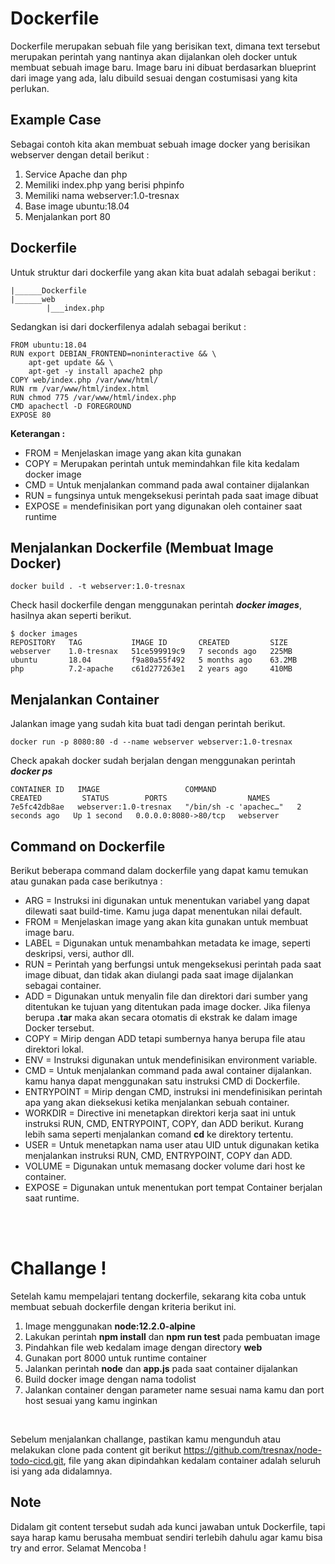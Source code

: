 # Dockerfile

Dockerfile merupakan sebuah file yang berisikan text, dimana text tersebut merupakan perintah yang nantinya akan dijalankan oleh docker untuk membuat sebuah image baru. Image baru ini dibuat berdasarkan blueprint dari image yang ada, lalu dibuild sesuai dengan costumisasi yang kita perlukan.

## Example Case
Sebagai contoh kita akan membuat sebuah image docker yang berisikan webserver dengan detail berikut :
1. Service Apache dan php
2. Memiliki index.php yang berisi phpinfo
3. Memiliki nama webserver:1.0-tresnax
4. Base image ubuntu:18.04
5. Menjalankan port 80

## Dockerfile
Untuk struktur dari dockerfile yang akan kita buat adalah sebagai berikut :
```
|______Dockerfile
|______web
        |___index.php
```

Sedangkan isi dari dockerfilenya adalah sebagai berikut :
```
FROM ubuntu:18.04
RUN export DEBIAN_FRONTEND=noninteractive && \
    apt-get update && \
    apt-get -y install apache2 php
COPY web/index.php /var/www/html/
RUN rm /var/www/html/index.html
RUN chmod 775 /var/www/html/index.php
CMD apachectl -D FOREGROUND
EXPOSE 80
```

**Keterangan :**
- FROM = Menjelaskan image yang akan kita gunakan
- COPY = Merupakan perintah untuk memindahkan file kita kedalam docker image
- CMD = Untuk menjalankan command pada awal container dijalankan
- RUN = fungsinya untuk mengeksekusi perintah pada saat image dibuat
- EXPOSE = mendefinisikan port yang digunakan oleh container saat runtime


## Menjalankan Dockerfile (Membuat Image Docker)
```
docker build . -t webserver:1.0-tresnax
```

Check hasil dockerfile dengan menggunakan perintah ***docker images***, hasilnya akan seperti berikut.
```
$ docker images
REPOSITORY   TAG           IMAGE ID       CREATED         SIZE
webserver    1.0-tresnax   51ce599919c9   7 seconds ago   225MB
ubuntu       18.04         f9a80a55f492   5 months ago    63.2MB
php          7.2-apache    c61d277263e1   2 years ago     410MB
```

## Menjalankan Container
Jalankan image yang sudah kita buat tadi dengan perintah berikut.
```
docker run -p 8080:80 -d --name webserver webserver:1.0-tresnax
```

Check apakah docker sudah berjalan dengan menggunakan perintah ***docker ps***
```
CONTAINER ID   IMAGE                   COMMAND                  CREATED         STATUS        PORTS                  NAMES
7e5fc42db8ae   webserver:1.0-tresnax   "/bin/sh -c 'apachec…"   2 seconds ago   Up 1 second   0.0.0.0:8080->80/tcp   webserver
```

## Command on Dockerfile
Berikut beberapa command dalam dockerfile yang dapat kamu temukan atau gunakan pada case berikutnya :
- ARG = Instruksi ini digunakan untuk menentukan variabel yang dapat dilewati saat build-time. Kamu juga dapat menentukan nilai default.
- FROM = Menjelaskan image yang akan kita gunakan untuk membuat image baru.
- LABEL = Digunakan untuk menambahkan metadata ke image, seperti deskripsi, versi, author dll.
- RUN = Perintah yang berfungsi untuk mengeksekusi perintah pada saat image dibuat, dan tidak akan diulangi pada saat image dijalankan sebagai container.
- ADD = Digunakan untuk menyalin file dan direktori dari sumber yang ditentukan ke tujuan yang ditentukan pada image docker. Jika filenya berupa **.tar** maka akan secara otomatis di ekstrak ke dalam image Docker tersebut.
- COPY = Mirip dengan ADD tetapi sumbernya hanya berupa file atau direktori lokal.
- ENV = Instruksi digunakan untuk mendefinisikan environment variable.
- CMD = Untuk menjalankan command pada awal container dijalankan. kamu hanya dapat menggunakan satu instruksi CMD di Dockerfile.
- ENTRYPOINT = Mirip dengan CMD, instruksi ini mendefinisikan perintah apa yang akan dieksekusi ketika menjalankan sebuah container.
- WORKDIR = Directive ini menetapkan direktori kerja saat ini untuk instruksi RUN, CMD, ENTRYPOINT, COPY, dan ADD berikut. Kurang lebih sama seperti menjalankan comand **cd** ke direktory tertentu.
- USER = Untuk menetapkan nama user atau UID untuk digunakan ketika menjalankan instruksi RUN, CMD, ENTRYPOINT, COPY dan ADD.
- VOLUME = Digunakan untuk memasang docker volume dari host ke container.
- EXPOSE = Digunakan untuk menentukan port tempat Container berjalan saat runtime.

<br>
<br>

# Challange !

Setelah kamu mempelajari tentang dockerfile, sekarang kita coba untuk membuat sebuah dockerfile dengan kriteria berikut ini.
1. Image menggunakan **node:12.2.0-alpine**
2. Lakukan perintah **npm install** dan **npm run test** pada pembuatan image
3. Pindahkan file web kedalam image dengan directory **web**
4. Gunakan port 8000 untuk runtime container
5. Jalankan perintah **node** dan **app.js** pada saat container dijalankan
6. Build docker image dengan nama todolist 
7. Jalankan container dengan parameter name sesuai nama kamu dan port host sesuai yang kamu inginkan

<br>

Sebelum menjalankan challange, pastikan kamu mengunduh atau melakukan clone pada content git berikut https://github.com/tresnax/node-todo-cicd.git, file yang akan dipindahkan kedalam container adalah seluruh isi yang ada didalamnya.

## Note
Didalam git content tersebut sudah ada kunci jawaban untuk Dockerfile, tapi saya harap kamu berusaha membuat sendiri terlebih dahulu agar kamu bisa try and error. Selamat Mencoba !
